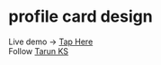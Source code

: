 # profile card design
Live demo -> <a href="https://guitaruser.github.io/profile-card/">Tap Here</a><br>
Follow <a href="https://www.instagram.com/tarun_code.py/"> Tarun KS</a>
